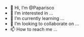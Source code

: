 - 👋 Hi, I’m @Paparisco
- 👀 I’m interested in ...
- 🌱 I’m currently learning ...
- 💞️ I’m looking to collaborate on ...
- 📫 How to reach me ...

<!---
Paparisco/Paparisco is a ✨ special ✨ repository because its `README.md` (this file) appears on your GitHub profile.
You can click the Preview link to take a look at your changes.
--->
